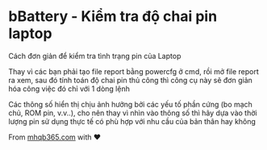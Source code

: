 # bBattery - Kiểm tra độ chai pin laptop

Cách đơn giản để kiểm tra tình trạng pin của Laptop

Thay vì các bạn phải tạo file report bằng powercfg ở cmd, rồi mở file report ra xem, sau đó tính toán độ chai pin thủ công thì công cụ này sẽ đơn giản hóa công việc đó chỉ với 1 dòng lệnh

Các thông số hiển thị chịu ảnh hưởng bởi các yếu tố phần cứng (bo mạch chủ, ROM pin, v.v..), cho nên thay vì nhìn vào thông số thì hãy dựa vào thời lượng pin sử dụng thực tế có phù hợp với nhu cầu của bản thân hay không

From [mhqb365.com](https://mhqb365.com) with ❤️
